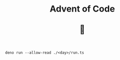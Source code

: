<h1 align="center" border="none">
  Advent of Code
  <br/>
  <br/>
  🎄
  <br/>
  <br/>
</h1>

```console
deno run --allow-read ./<day>/run.ts
```
